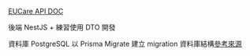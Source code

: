 [EUCare API DOC](https://minglin1995.github.io/EUCare/index.html)

後端 NestJS + 練習使用 DTO 開發

資料庫 PostgreSQL 以 Prisma Migrate 建立 migration 資料庫結構[參考來源](https://ithelp.ithome.com.tw/articles/10249920)
